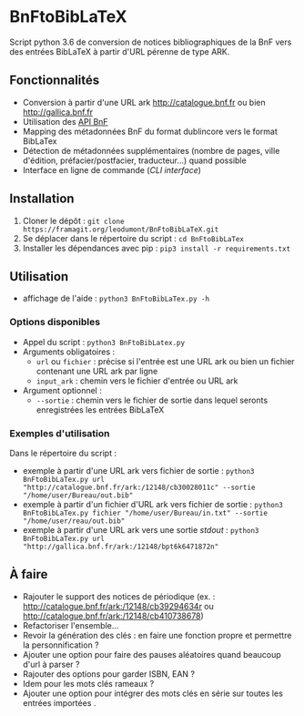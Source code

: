 # BnFtoBibLaTeX

Script python 3.6 de conversion de notices bibliographiques de la BnF vers des entrées BibLaTeX à partir d'URL pérenne de type ARK.

## Fonctionnalités

* Conversion à partir d'une URL ark http://catalogue.bnf.fr ou bien http://gallica.bnf.fr
* Utilisation des [API BnF](http://api.bnf.fr/accueil)
* Mapping des métadonnées BnF du format dublincore vers le format BibLaTex
* Détection de métadonnées supplémentaires (nombre de pages, ville d'édition, préfacier/postfacier, traducteur...) quand possible
* Interface en ligne de commande (*CLI interface*)

## Installation

1. Cloner le dépôt :
`git clone https://framagit.org/leodumont/BnFtoBibLaTeX.git`
2. Se déplacer dans le répertoire du script :
`cd BnFtoBibLaTex`
3. Installer les dépendances avec pip :
`pip3 install -r requirements.txt`

## Utilisation

* affichage de l'aide :
`python3 BnFtoBibLaTex.py -h`

### Options disponibles

* Appel du script :
`python3 BnFtoBibLatex.py`
* Arguments obligatoires :
  * `url` ou `fichier` : précise si l'entrée est une URL ark ou bien un fichier contenant une URL ark par ligne
  * `input_ark` : chemin vers le fichier d'entrée ou URL ark
* Argument optionnel :
  * `--sortie` : chemin vers le fichier de sortie dans lequel seronts enregistrées les entrées BibLaTeX

### Exemples d'utilisation

Dans le répertoire du script :

* exemple à partir d'une URL ark vers fichier de sortie :
`python3 BnFtoBibLaTex.py url "http://catalogue.bnf.fr/ark:/12148/cb30028011c" --sortie "/home/user/Bureau/out.bib"`
* exemple à partir d'un fichier d'URL ark vers fichier de sortie :
`python3 BnFtoBibLaTex.py fichier "/home/user/Bureau/in.txt" --sortie "/home/user/reau/out.bib"`
* exemple à partir d'une URL ark vers une sortie *stdout* :
`python3 BnFtoBibLaTex.py url "http://gallica.bnf.fr/ark:/12148/bpt6k6471872n"`

## À faire

* Rajouter le support des notices de périodique (ex. : http://catalogue.bnf.fr/ark:/12148/cb39294634r ou http://catalogue.bnf.fr/ark:/12148/cb410738678)
* Refactoriser l'ensemble...
* Revoir la génération des clés : en faire une
fonction propre et permettre la personnification ?
* Ajouter une option pour faire des pauses aléatoires
quand beaucoup d'url à parser ?
* Rajouter des options pour garder ISBN, EAN ?
* Idem pour les mots clés rameaux ?
* Ajouter une option pour intégrer des mots clés en série
sur toutes les entrées importées .

